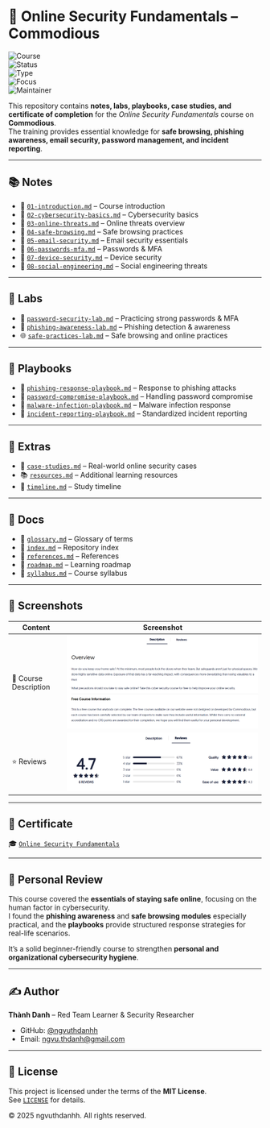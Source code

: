 # 🔐 Online Security Fundamentals – Commodious  

![Course](https://img.shields.io/badge/Commodious-Training-blue?style=flat-square&logo=readthedocs)  
![Status](https://img.shields.io/badge/Status-Completed-brightgreen?style=flat-square&logo=verizon)  
![Type](https://img.shields.io/badge/Type-Learning%20Project-orange?style=flat-square&logo=notion)  
![Focus](https://img.shields.io/badge/Focus-Online%20Security-informational?style=flat-square&logo=defender)  
![Maintainer](https://img.shields.io/badge/Maintainer-Thành%20Danh-blueviolet?style=flat-square&logo=github)  

This repository contains **notes, labs, playbooks, case studies, and certificate of completion** for the *Online Security Fundamentals* course on **Commodious**.  
The training provides essential knowledge for **safe browsing, phishing awareness, email security, password management, and incident reporting**.  

---

## 📚 Notes  

- 📄 [`01-introduction.md`](./notes/01-introduction.md) – Course introduction  
- 📄 [`02-cybersecurity-basics.md`](./notes/02-cybersecurity-basics.md) – Cybersecurity basics  
- 📄 [`03-online-threats.md`](./notes/03-online-threats.md) – Online threats overview  
- 📄 [`04-safe-browsing.md`](./notes/04-safe-browsing.md) – Safe browsing practices  
- 📄 [`05-email-security.md`](./notes/05-email-security.md) – Email security essentials  
- 📄 [`06-passwords-mfa.md`](./notes/06-passwords-mfa.md) – Passwords & MFA  
- 📄 [`07-device-security.md`](./notes/07-device-security.md) – Device security  
- 📄 [`08-social-engineering.md`](./notes/08-social-engineering.md) – Social engineering threats  

---

## 🧪 Labs  

- 🔑 [`password-security-lab.md`](./labs/password-security-lab.md) – Practicing strong passwords & MFA  
- 🎣 [`phishing-awareness-lab.md`](./labs/phishing-awareness-lab.md) – Phishing detection & awareness  
- 🌐 [`safe-practices-lab.md`](./labs/safe-practices-lab.md) – Safe browsing and online practices  

---

## 📑 Playbooks  

- 🎣 [`phishing-response-playbook.md`](./playbooks/phishing-response-playbook.md) – Response to phishing attacks  
- 🔐 [`password-compromise-playbook.md`](./playbooks/password-compromise-playbook.md) – Handling password compromise  
- 🦠 [`malware-infection-playbook.md`](./playbooks/malware-infection-playbook.md) – Malware infection response  
- 📑 [`incident-reporting-playbook.md`](./playbooks/incident-reporting-playbook.md) – Standardized incident reporting  

---

## 🔬 Extras  

- 📑 [`case-studies.md`](./extras/case-studies.md) – Real-world online security cases  
- 📚 [`resources.md`](./extras/resources.md) – Additional learning resources  
- 📆 [`timeline.md`](./extras/timeline.md) – Study timeline  

---

## 📖 Docs  

- 📘 [`glossary.md`](./docs/glossary.md) – Glossary of terms  
- 📘 [`index.md`](./docs/index.md) – Repository index  
- 📘 [`references.md`](./docs/references.md) – References  
- 📘 [`roadmap.md`](./docs/roadmap.md) – Learning roadmap  
- 📘 [`syllabus.md`](./docs/syllabus.md) – Course syllabus  

---

## 📸 Screenshots  

| Content | Screenshot |
|---------|------------|
| 📑 Course Description | ![](./screenshots/descriptions.png) |
| ⭐ Reviews | ![](./screenshots/reviews.png) |

---

## 📜 Certificate  

🎓 [`Online Security Fundamentals`](./cert/Online-Security-Fundamentals.png)  

---

## 📝 Personal Review  

This course covered the **essentials of staying safe online**, focusing on the human factor in cybersecurity.  
I found the **phishing awareness** and **safe browsing modules** especially practical, and the **playbooks** provide structured response strategies for real-life scenarios.  

It’s a solid beginner-friendly course to strengthen **personal and organizational cybersecurity hygiene**.  

---

## ✍️ Author  

**Thành Danh** – Red Team Learner & Security Researcher  

- GitHub: [@ngvuthdanhh](https://github.com/ngvuthdanhh)  
- Email: ngvu.thdanh@gmail.com  

---

## 📄 License  

This project is licensed under the terms of the **MIT License**.  
See [`LICENSE`](./LICENSE) for details.  

© 2025 ngvuthdanhh. All rights reserved.  
